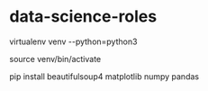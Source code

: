 # data-science-roles

virtualenv venv --python=python3

source venv/bin/activate

pip install beautifulsoup4 matplotlib numpy pandas
